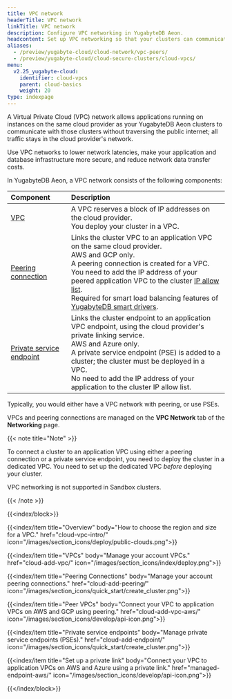 ```yaml
---
title: VPC network
headerTitle: VPC network
linkTitle: VPC network
description: Configure VPC networking in YugabyteDB Aeon.
headcontent: Set up VPC networking so that your clusters can communicate privately with applications
aliases:
  - /preview/yugabyte-cloud/cloud-network/vpc-peers/
  - /preview/yugabyte-cloud/cloud-secure-clusters/cloud-vpcs/
menu:
  v2.25_yugabyte-cloud:
    identifier: cloud-vpcs
    parent: cloud-basics
    weight: 20
type: indexpage
---
```


A Virtual Private Cloud (VPC) network allows applications running on instances on the same cloud provider as your YugabyteDB Aeon clusters to communicate with those clusters without traversing the public internet; all traffic stays in the cloud provider's network.

Use VPC networks to lower network latencies, make your application and database infrastructure more secure, and reduce network data transfer costs.

In YugabyteDB Aeon, a VPC network consists of the following components:

| Component | Description |
| :--- | :--- |
| [VPC](cloud-add-vpc/) | A VPC reserves a block of IP addresses on the cloud provider.<br />You deploy your cluster in a VPC. |
| [Peering connection](cloud-add-peering/) | Links the cluster VPC to an application VPC on the same cloud provider.<br />AWS and GCP only.<br />A peering connection is created for a VPC.<br />You need to add the IP address of your peered application VPC to the cluster [IP allow list](../../cloud-secure-clusters/add-connections/).<br/>Required for smart load balancing features of [YugabyteDB smart drivers](../../../drivers-orms/smart-drivers/#using-smart-drivers-with-yugabytedb-aeon). |
| [Private service endpoint](cloud-add-endpoint/) | Links the cluster endpoint to an application VPC endpoint, using the cloud provider's private linking service.<br />AWS and Azure only.<br />A private service endpoint (PSE) is added to a cluster; the cluster must be deployed in a VPC.<br/>No need to add the IP address of your application to the cluster IP allow list. |

Typically, you would either have a VPC network with peering, or use PSEs.

VPCs and peering connections are managed on the **VPC Network** tab of the **Networking** page.

{{< note title="Note" >}}

To connect a cluster to an application VPC using either a peering connection or a private service endpoint, you need to deploy the cluster in a dedicated VPC. You need to set up the dedicated VPC _before_ deploying your cluster.

VPC networking is not supported in Sandbox clusters.

{{< /note >}}

{{<index/block>}}

  {{<index/item
    title="Overview"
    body="How to choose the region and size for a VPC."
    href="cloud-vpc-intro/"
    icon="/images/section_icons/deploy/public-clouds.png">}}

  {{<index/item
    title="VPCs"
    body="Manage your account VPCs."
    href="cloud-add-vpc/"
    icon="/images/section_icons/index/deploy.png">}}

  {{<index/item
    title="Peering Connections"
    body="Manage your account peering connections."
    href="cloud-add-peering/"
    icon="/images/section_icons/quick_start/create_cluster.png">}}

  {{<index/item
    title="Peer VPCs"
    body="Connect your VPC to application VPCs on AWS and GCP using peering."
    href="cloud-add-vpc-aws/"
    icon="/images/section_icons/develop/api-icon.png">}}

  {{<index/item
    title="Private service endpoints"
    body="Manage private service endpoints (PSEs)."
    href="cloud-add-endpoint/"
    icon="/images/section_icons/quick_start/create_cluster.png">}}

  {{<index/item
    title="Set up a private link"
    body="Connect your VPC to application VPCs on AWS and Azure using a private link."
    href="managed-endpoint-aws/"
    icon="/images/section_icons/develop/api-icon.png">}}

{{</index/block>}}
